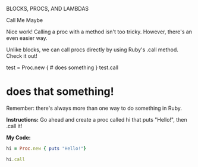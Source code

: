 BLOCKS, PROCS, AND LAMBDAS

Call Me Maybe

Nice work! Calling a proc with a method isn't too tricky. However, there's an even easier way.

Unlike blocks, we can call procs directly by using Ruby's .call method. Check it out!

test = Proc.new { # does something }
test.call
# does that something!
Remember: there's always more than one way to do something in Ruby.

**Instructions:**
Go ahead and create a proc called hi that puts "Hello!", then .call it!

**My Code:**
```ruby
hi = Proc.new { puts "Hello!"}

hi.call
```
